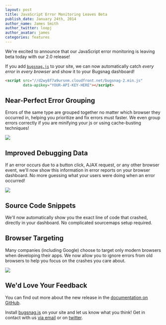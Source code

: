 ```yaml
---
layout: post
title: JavaScript Error Monitoring Leaves Beta
publish_date: January 24th, 2014
author_name: James Smith
author_twitter: loopj
author_avatar: james
categories: features
---
```


We're excited to announce that our JavaScript error monitoring is leaving beta
today with our 2.0 release!

If you add [`bugsnag.js`](https://github.com/bugsnag/bugsnag-js) to your site,
we can now automatically catch *every error* in *every browser* and show it to
your Bugsnag dashboard!

```html
<script src="//d2wy8f7a9ursnm.cloudfront.net/bugsnag-2.min.js"
        data-apikey="YOUR-API-KEY-HERE"></script>
```


Near-Perfect Error Grouping
---------------------------

Errors of the same type are grouped together no matter which browser they
occurred in, helping you prioritize and fix errors must faster. We even group
errors correctly if you are minifying your js or using cache-busting techniques!

![](/img/posts/browser-os-breakdown.png)


Improved Debugging Data
-----------------------

If an error occurs due to a button click, AJAX request, or any other browser
event, we'll now show this information in error reports on your browser
dashboard. No more guessing what your users were doing when an error occurred!

![](/img/posts/better-debugging-data.png)


Source Code Snippets
--------------------

We'll now automatically show you the exact line of code that crashed, directly
in your dashboard. No complicated sourcemaps setup required.


Browser Targeting
-----------------

Many companies (including Google) choose to target only modern browsers when
developing their apps. We now allow you to ignore errors from old browsers to
help you focus on the crashes you care about.

![](/img/posts/browser-targeting.png)


We'd Love Your Feedback
-----------------------

You can find out more about the new release in the
[documentation on GitHub](https://github.com/bugsnag/bugsnag-js).

Install [bugsnag.js](https://github.com/bugsnag/bugsnag-js) on your site and
let us know what you think! Get in contact with us [via
email](mailto:support@bugsnag.com) or on [twitter](https://twitter.com/bugsnag).
